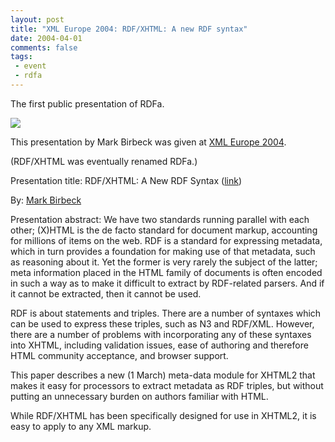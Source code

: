 ```yaml
---
layout: post
title: "XML Europe 2004: RDF/XHTML: A new RDF syntax"
date: 2004-04-01
comments: false
tags:
 - event
 - rdfa
---
```

The first public presentation of RDFa.

![](/files/xml-2004-logo.gif)

This presentation by Mark Birbeck was given at [XML Europe 2004](http://web.archive.org/web/20071026191737/http://idealliance.org/papers/dx_xmle04/).

(RDF/XHTML was eventually renamed RDFa.)

<!-- more -->

Presentation title: RDF/XHTML: A New RDF Syntax ([link](http://web.archive.org/web/20071026104449/http://idealliance.org/papers/dx_xmle04/html/abstract/04-04-02.html))

By: [Mark Birbeck](/mark-birbeck)

Presentation abstract: We have two standards running parallel with each other;
(X)HTML is the de facto standard for document markup, accounting for millions
of items on the web. RDF is a standard for expressing metadata, which in turn
provides a foundation for making use of that metadata, such as reasoning about
it. Yet the former is very rarely the subject of the latter; meta information
placed in the HTML family of documents is often encoded in such a way as to
make it difficult to extract by RDF-related parsers. And if it cannot be
extracted, then it cannot be used.

RDF is about statements and triples. There are a number of syntaxes which can
be used to express these triples, such as N3 and RDF/XML. However, there are a
number of problems with incorporating any of these syntaxes into XHTML,
including validation issues, ease of authoring and therefore HTML community
acceptance, and browser support.

This paper describes a new (1 March) meta-data module for XHTML2 that makes it
easy for processors to extract metadata as RDF triples, but without putting an
unnecessary burden on authors familiar with HTML.

While RDF/XHTML has been specifically designed for use in XHTML2, it is easy
to apply to any XML markup.
